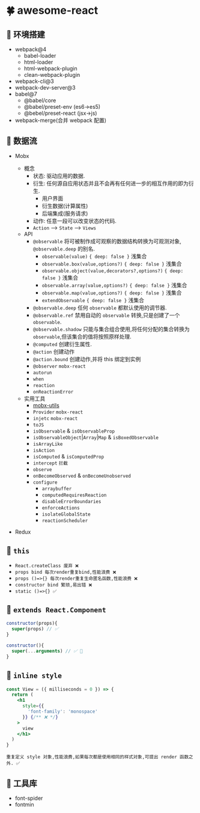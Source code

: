 # 🍀 awesome-react

## 🌱 环境搭建

- webpack@4
  - babel-loader
  - html-loader
  - html-webpack-plugin
  - clean-webpack-plugin
- webpack-cli@3
- webpack-dev-server@3
- babel@7
  - @babel/core
  - @babel/preset-env (es6->es5)
  - @bebel/preset-react (jsx->js)
- webpack-merge(合并 webpack 配置)

## 🌵 数据流

- Mobx

  - 概念
    - 状态: 驱动应用的数据.
    - 衍生: 任何源自应用状态并且不会再有任何进一步的相互作用的即为衍生.
      - 用户界面
      - 衍生数据(计算属性)
      - 后端集成(服务请求)
    - 动作: 任意一段可以改变状态的代码.
    - `Action` --> `State` --> `Views`
  - API
    - `@observable` 将可被制作成可观察的数据结构转换为可观测对象, `@observable.deep` 的别名.
      - `observable(value)` `{ deep: false }` 浅集合
      - `observable.box(value,options?)` `{ deep: false }` 浅集合
      - `observable.object(value,decorators?,options?)` `{ deep: false }` 浅集合
      - `observable.array(value,options?)` `{ deep: false }` 浅集合
      - `observable.map(value,options?)` `{ deep: false }` 浅集合
      - `extendObservable` `{ deep: false }` 浅集合
    - `@observable.deep` 任何 `observable` 都默认使用的调节器.
    - `@observable.ref` 禁用自动的 `observable` 转换,只是创建了一个`observable`.
    - `@observable.shadow` 只能与集合组合使用,将任何分配的集合转换为`observable`,但该集合的值将按照原样处理.
    - `@computed` 创建衍生属性.
    - `@action` 创建动作
    - `@action.bound` 创建动作,并将 this 绑定到实例
    - `@observer` `mobx-react`
    - `autorun`
    - `when`
    - `reaction`
    - `onReactionError`
  - 实用工具
    - [mobx-utils](https://github.com/mobxjs/mobx-utils)
    - `Provider` `mobx-react`
    - `injetc` `mobx-react`
    - `toJS`
    - `isObservable` & `isObservableProp`
    - `isObservableObject`|`Array`|`Map` & `isBoxedObservable`
    - `isArrayLike`
    - `isAction`
    - `isComputed` & `isComputedProp`
    - `intercept` `拦截`
    - `observe`
    - `onBecomeObserved` & `onBecomeUnobserved`
    - `configure`
      - `arraybuffer`
      - `computedRequiresReaction`
      - `disableErrorBoundaries`
      - `enforceActions`
      - `isolateGlobalState`
      - `reactionScheduler`

- Redux

## 🍬 `this`

- `React.createClass 废弃 ❌`
- `props bind 每次render重复bind,性能浪费 ❌`
- `props ()=>{} 每次render重复生命匿名函数,性能浪费 ❌`
- `constructor bind 繁琐,易出错 ❌`
- `static ()=>{} ✅`

## 🍭 `extends React.Component`

```js
constructor(props){
  super(props) // ✅
}
```

```js
constructor(){
  super(...arguments) // ✅ 💯
}
```

## 🍿 `inline style`

```jsx
const View = ({ milliseconds = 0 }) => {
  return (
    <h1
      style={{
        'font-family': 'monospace'
      }} {/** ❌ */}
    >
      view
    </h1>
  )
}
```

`重复定义 style 对象,性能浪费,如果每次都是使用相同的样式对象,可提出 render 函数之外. ✅`

## 🌿 工具库

- font-spider
- fontmin
